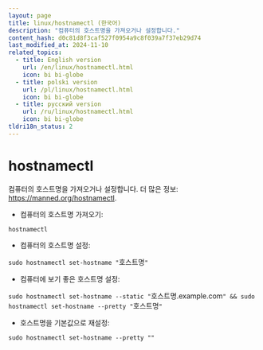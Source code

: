 ```yaml
---
layout: page
title: linux/hostnamectl (한국어)
description: "컴퓨터의 호스트명을 가져오거나 설정합니다."
content_hash: d0c81d8f3caf527f0954a9c8f039a7f37eb29d74
last_modified_at: 2024-11-10
related_topics:
  - title: English version
    url: /en/linux/hostnamectl.html
    icon: bi bi-globe
  - title: polski version
    url: /pl/linux/hostnamectl.html
    icon: bi bi-globe
  - title: русский version
    url: /ru/linux/hostnamectl.html
    icon: bi bi-globe
tldri18n_status: 2
---
```

# hostnamectl

컴퓨터의 호스트명을 가져오거나 설정합니다.
더 많은 정보: <https://manned.org/hostnamectl>.

- 컴퓨터의 호스트명 가져오기:

`hostnamectl`

- 컴퓨터의 호스트명 설정:

`sudo hostnamectl set-hostname "`<span class="tldr-var badge badge-pill bg-dark-lm bg-white-dm text-white-lm text-dark-dm font-weight-bold">호스트명</span>`"`

- 컴퓨터에 보기 좋은 호스트명 설정:

`sudo hostnamectl set-hostname --static "`<span class="tldr-var badge badge-pill bg-dark-lm bg-white-dm text-white-lm text-dark-dm font-weight-bold">호스트명.example.com</span>`" && sudo hostnamectl set-hostname --pretty "`<span class="tldr-var badge badge-pill bg-dark-lm bg-white-dm text-white-lm text-dark-dm font-weight-bold">호스트명</span>`"`

- 호스트명을 기본값으로 재설정:

`sudo hostnamectl set-hostname --pretty ""`
